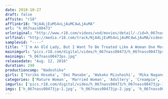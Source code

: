 ```yaml
---
date: 2018-10-27
draft: false
affsite: "r18"
afflinkr18: "NjA4LjEuMS4xLjAuMC4wLjAuMA"
url: "h_067nass00473"
urloriginal: "http://www.r18.com/videos/vod/movies/detail/-/id=h_067nass00473"
urlfinal: "http://media.r18.com/track/NjA4LjEuMS4xLjAuMC4wLjAuMA/videos/vod/movies/detail/-/id=h_067nass00473"
samplevid: "----"
title: "'I'm An Old Lady, But I Want To Be Treated Like A Woman One More Time!' 80% Of Housewives Who Have Forgotten What It Felt Like To Be A Woman Will Fuck Like Brain-Dead Monkeys When They Descend Into Adultery"
mainimgurl: "pics.r18.com/digital/video/h_067nass00473/h_067nass00473ps.jpg"
mainimgs: "h_067nass00473ps.jpg"
releasedate: "Aug. 12, 2016"
duration: 240
productioncomp: "Nadeshiko"
girls: ['Yuriko Hosaka', 'Emi Manabe', 'Wakako Mizuhashi', 'Mika Nagano', 'Kumi Kanzaki']
categories: ['Mature Woman', 'Married Woman', 'Adultery', 'Creampie', 'Over 4 Hours', 'Hi-Def']
imgurls: ['pics.r18.com/digital/video/h_067nass00473/h_067nass00473jp-1.jpg', 'pics.r18.com/digital/video/h_067nass00473/h_067nass00473jp-2.jpg', 'pics.r18.com/digital/video/h_067nass00473/h_067nass00473jp-3.jpg', 'pics.r18.com/digital/video/h_067nass00473/h_067nass00473jp-4.jpg', 'pics.r18.com/digital/video/h_067nass00473/h_067nass00473jp-5.jpg', 'pics.r18.com/digital/video/h_067nass00473/h_067nass00473jp-6.jpg', 'pics.r18.com/digital/video/h_067nass00473/h_067nass00473jp-7.jpg', 'pics.r18.com/digital/video/h_067nass00473/h_067nass00473jp-8.jpg', 'pics.r18.com/digital/video/h_067nass00473/h_067nass00473jp-9.jpg', 'pics.r18.com/digital/video/h_067nass00473/h_067nass00473jp-10.jpg', 'pics.r18.com/digital/video/h_067nass00473/h_067nass00473jp-11.jpg', 'pics.r18.com/digital/video/h_067nass00473/h_067nass00473jp-12.jpg', 'pics.r18.com/digital/video/h_067nass00473/h_067nass00473jp-13.jpg', 'pics.r18.com/digital/video/h_067nass00473/h_067nass00473jp-14.jpg', 'pics.r18.com/digital/video/h_067nass00473/h_067nass00473jp-15.jpg', 'pics.r18.com/digital/video/h_067nass00473/h_067nass00473jp-16.jpg', 'pics.r18.com/digital/video/h_067nass00473/h_067nass00473jp-17.jpg', 'pics.r18.com/digital/video/h_067nass00473/h_067nass00473jp-18.jpg', 'pics.r18.com/digital/video/h_067nass00473/h_067nass00473jp-19.jpg', 'pics.r18.com/digital/video/h_067nass00473/h_067nass00473jp-20.jpg']
imgs: ['h_067nass00473jp-1.jpg', 'h_067nass00473jp-2.jpg', 'h_067nass00473jp-3.jpg', 'h_067nass00473jp-4.jpg', 'h_067nass00473jp-5.jpg', 'h_067nass00473jp-6.jpg', 'h_067nass00473jp-7.jpg', 'h_067nass00473jp-8.jpg', 'h_067nass00473jp-9.jpg', 'h_067nass00473jp-10.jpg', 'h_067nass00473jp-11.jpg', 'h_067nass00473jp-12.jpg', 'h_067nass00473jp-13.jpg', 'h_067nass00473jp-14.jpg', 'h_067nass00473jp-15.jpg', 'h_067nass00473jp-16.jpg', 'h_067nass00473jp-17.jpg', 'h_067nass00473jp-18.jpg', 'h_067nass00473jp-19.jpg', 'h_067nass00473jp-20.jpg']
---
```

